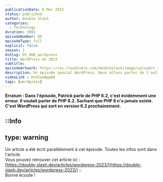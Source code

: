 ```yaml
---
publicationDate: 8 Mar 2023
status: published
author: Double Slash
categories:
  - Technology
duration: 3901
episodeNumber: 60
episodeType: full
explicit: false
season: 1
dsSlug: DS_060_wordpress
title: WordPress en 2023
subtitle:
episodeArtwork: https://res.cloudinary.com/doubleslash/image/upload/c_scale,w_400/v1678223532/episode/ART_60_wordpress_bi52j9.png
description: Un épisode spécial WordPress. Nous allons parler de l'outil, faire un état des lieux sur l'utilisation de WordPress. Puis nous allons essayer de comprendre pourquoi WordPress est tellement détesté par des développeurs en général. Dans la seconde partie de l'épisode, nous allons regarder ensemble comment developper avec WordPress en 2023 d'une façon plus moderne. Quelles sont les outils pour mieux travailler.
videoLink : DrGIoa8pp84
tags: [wordpress]
---
```

**Erratum : Dans l'épisode, Patrick parle de PHP 6.2, c'est évidemment une erreur. Il voulait parler de PHP 8.2. Sachant que PHP 6 n'a jamais existé. C'est WordPress qui sort en version 6.2 prochainement.**

::Info
---

type: warning
---

Un article a été écrit parallèlement à cet épisode. Toutes les infos sont dans l'article.<br />
Vous pouvez retrouver cet article ici :<br /> [https://double-slash.dev/articles/wordpress-2023/](https://double-slash.dev/articles/wordpress-2023/)
::
<br />
Bonne écoute !




